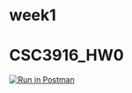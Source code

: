 # week1
# CSC3916_HW0
[![Run in Postman](https://run.pstmn.io/button.svg)](https://app.getpostman.com/run-collection/067efcf12f7c28bc7e57)

